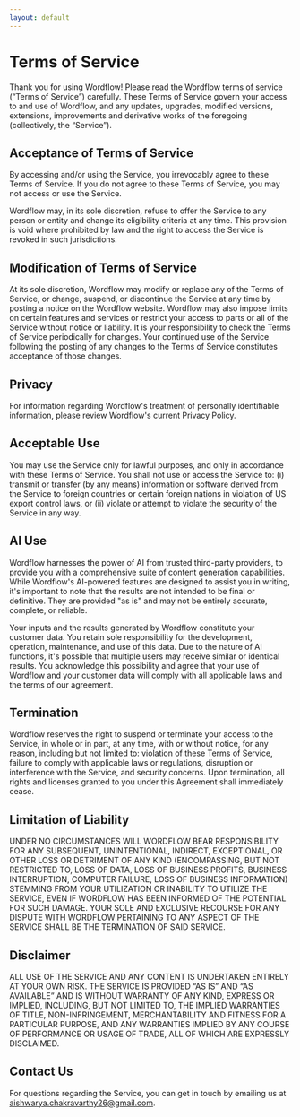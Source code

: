 ```yaml
---
layout: default
---
```


# Terms of Service

Thank you for using Wordflow! Please read the Wordflow terms of service (“Terms of Service”) carefully. These Terms of Service govern your access to and use of Wordflow, and any updates, upgrades, modified versions, extensions, improvements and derivative works of the foregoing (collectively, the “Service”).

## Acceptance of Terms of Service

By accessing and/or using the Service, you irrevocably agree to these Terms of Service. If you do not agree to these Terms of Service, you may not access or use the Service.

Wordflow may, in its sole discretion, refuse to offer the Service to any person or entity and change its eligibility criteria at any time. This provision is void where prohibited by law and the right to access the Service is revoked in such jurisdictions.

## Modification of Terms of Service

At its sole discretion, Wordflow may modify or replace any of the Terms of Service, or change, suspend, or discontinue the Service at any time by posting a notice on the Wordflow website. Wordflow may also impose limits on certain features and services or restrict your access to parts or all of the Service without notice or liability. It is your responsibility to check the Terms of Service periodically for changes. Your continued use of the Service following the posting of any changes to the Terms of Service constitutes acceptance of those changes.

## Privacy

For information regarding Wordflow's treatment of personally identifiable information, please review Wordflow's current Privacy Policy.

## Acceptable Use

You may use the Service only for lawful purposes, and only in accordance with these Terms of Service. You shall not use or access the Service to: (i) transmit or transfer (by any means) information or software derived from the Service to foreign countries or certain foreign nations in violation of US export control laws, or (ii) violate or attempt to violate the security of the Service in any way.

## AI Use

Wordflow harnesses the power of AI from trusted third-party providers, to provide you with a comprehensive suite of content generation capabilities. While Wordflow's AI-powered features are designed to assist you in writing, it's important to note that the results are not intended to be final or definitive. They are provided "as is" and may not be entirely accurate, complete, or reliable.

Your inputs and the results generated by Wordflow constitute your customer data. You retain sole responsibility for the development, operation, maintenance, and use of this data. Due to the nature of AI functions, it's possible that multiple users may receive similar or identical results. You acknowledge this possibility and agree that your use of Wordflow and your customer data will comply with all applicable laws and the terms of our agreement.

## Termination

Wordflow reserves the right to suspend or terminate your access to the Service, in whole or in part, at any time, with or without notice, for any reason, including but not limited to: violation of these Terms of Service, failure to comply with applicable laws or regulations, disruption or interference with the Service, and security concerns. Upon termination, all rights and licenses granted to you under this Agreement shall immediately cease.

## Limitation of Liability

UNDER NO CIRCUMSTANCES WILL WORDFLOW BEAR RESPONSIBILITY FOR ANY SUBSEQUENT, UNINTENTIONAL, INDIRECT, EXCEPTIONAL, OR OTHER LOSS OR DETRIMENT OF ANY KIND (ENCOMPASSING, BUT NOT RESTRICTED TO, LOSS OF DATA, LOSS OF BUSINESS PROFITS, BUSINESS INTERRUPTION, COMPUTER FAILURE, LOSS OF BUSINESS INFORMATION) STEMMING FROM YOUR UTILIZATION OR INABILITY TO UTILIZE THE SERVICE, EVEN IF WORDFLOW HAS BEEN INFORMED OF THE POTENTIAL FOR SUCH DAMAGE. YOUR SOLE AND EXCLUSIVE RECOURSE FOR ANY DISPUTE WITH WORDFLOW PERTAINING TO ANY ASPECT OF THE SERVICE SHALL BE THE TERMINATION OF SAID SERVICE.

## Disclaimer

ALL USE OF THE SERVICE AND ANY CONTENT IS UNDERTAKEN ENTIRELY AT YOUR OWN RISK. THE SERVICE IS PROVIDED “AS IS” AND “AS AVAILABLE” AND IS WITHOUT WARRANTY OF ANY KIND, EXPRESS OR IMPLIED, INCLUDING, BUT NOT LIMITED TO, THE IMPLIED WARRANTIES OF TITLE, NON-INFRINGEMENT, MERCHANTABILITY AND FITNESS FOR A PARTICULAR PURPOSE, AND ANY WARRANTIES IMPLIED BY ANY COURSE OF PERFORMANCE OR USAGE OF TRADE, ALL OF WHICH ARE EXPRESSLY DISCLAIMED.

## Contact Us

For questions regarding the Service, you can get in touch by emailing us at aishwarya.chakravarthy26@gmail.com.

